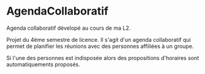 # AgendaCollaboratif
Agenda collaboratif dévelopé au cours de ma L2.

Projet du 4ème semestre de licence. Il s'agit d'un agenda collaboratif qui permet de planifier les réunions avec des personnes affiliées à un groupe. 

Si l'une des personnes est indisposée alors des propositions d'horaires sont automatiquements proposés.
